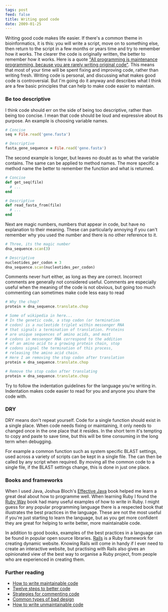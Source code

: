 ```yaml
---
tags: post
feed: false
title: Writing good code
date: 2009-01-25
---
```


Writing good code makes life easier. If there's a common theme in
bioinformatics, it is this: you will write a script, move on to something else,
then return to the script in a few months or years time and try to remember how
it works. The clearer the code is originally written, the better to remember
how it works. Here is a quote ["All programming is maintenance programming,
because you are rarely writing original code"][maintain]. This means that most
of your time will be spent fixing and improving code, rather than writing
fresh. Writing code is personal, and discussing what makes good code is
controversial. But I'm going do it anyway and describes what I think are a few
basic principles that can help to make code easier to maintain.

### Be too descriptive

I think code should err on the side of being too descriptive, rather than being
too concise. I mean that code should be loud and expressive about its purpose.
An example is choosing variable names.

```ruby
# Concise
seq = File.read('gene.fasta')

# Descriptive
fasta_gene_sequence = File.read('gene.fasta')
```

The second example is longer, but leaves no doubt as to what the variable
contains. The same can be applied to method names. The more specific a method
name the better to remember the function and what is returned.

```ruby
# Concise
def get_seq(file)
  # ...
end

# Descriptive
def read_fasta_from(file)
  # ...
end
```

Next are magic numbers, numbers that appear in code, but have no explanation to
their meaning. These can particularly annoying if you can't remember why you
used the number and there is no other reference to it.

```ruby
# Three, its the magic number
dna_sequence.scan(3)

# Descriptive
nucleotides_per_codon = 3
dna_sequence.scan(nucleotides_per_codon)
```

Comments never hurt either, as long as they are correct. Incorrect comments are
generally not considered useful. Comments are especially useful when the
meaning of the code is not obvious, but going too much commenting can sometimes
make code less easy to read

```ruby
# Why the chop?
protein = dna_sequence.translate.chop

# Some of wikipedia in here...
# In the genetic code, a stop codon (or termination
# codon) is a nucleotide triplet within messenger RNA
# that signals a termination of translation. Proteins
# are unique sequences of amino acids, and most
# codons in messenger RNA correspond to the addition
# of an amino acid to a growing protein chain, stop
# codons signal the termination of this process,
# releasing the amino acid chain.
# Here I am removing the stop codon after translation
protein = dna_sequence.translate.chop

# Remove the stop codon after translating
protein = dna_sequence.translate.chop
```

Try to follow the indentation guidelines for the language you're writing in.
Indentation makes code easier to read for you and anyone you share the code
with.

### DRY

DRY means don't repeat yourself. Code for a single function should exist in a
single place. When code needs fixing or maintaining, it only needs to changed
once in the one place that it resides. In the short term it's tempting to copy
and paste to save time, but this will be time consuming in the long term when
debugging.

For example a common function such as system specific BLAST settings, used
across a variety of scripts can be kept in a single file. The can then be
called by any script when required. By moving all the common code to a single
file, if the BLAST settings change, this is done in just one place.

### Books and frameworks

When I used Java, Joshua Bloch's [Effective Java][effective] book helped me
learn a great deal about how to programme well. When learning Ruby I found the
[Ruby Way][way] book had many useful examples of how to write in Ruby. I might
guess for any popular programming language there is a respected book that
illustrates the best practices in the language. These are not the most useful
if you're just starting to learn the language, but as you get more confident
they are great for helping to write better, more maintainable code.

In addition to good books, examples of the best practices in a language can be
found in popular open source libraries. [Rails][rails] is a Ruby framework for
creating dynamic website. Knowing Rails will come in handy if I ever need to
create an interactive website, but practising with Rails also gives an
opinionated view of the best way to organise a Ruby project, from people who
are experienced in creating them.

### Further reading

- [How to write maintainable code](https://seanskti.wordpress.com/2006/10/08/six-easy-tips-for-more-maintainable-code/)
- [Twelve steps to better code](http://www.joelonsoftware.com/articles/fog0000000043.html)
- [Strategies for commenting code](http://particletree.com/features/successful-strategies-for-commenting-code/)
- [Common types of bad design](http://sourcemaking.com/antipatterns/software-development-antipatterns)
- [How to write unmaintainable code](http://www.freevbcode.com/ShowCode.Asp?ID=2547)

[maintain]: http://www.artima.com/intv/dry.html
[effective]: http://java.sun.com/docs/books/effective/
[way]: http://rubyhacker.com/
[rails]: http://rubyonrails.org/
